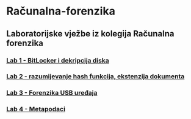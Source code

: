 # Računalna-forenzika

## Laboratorijske vježbe iz kolegija Računalna forenzika
  ### <a href = "https://github.com/Imedvi02/Racunalna-forenzika/blob/main/Lab_1.ipynb">Lab 1 - BitLocker i dekripcija diska</a>
  ### <a href = "https://github.com/Imedvi02/Racunalna-forenzika/blob/main/Lab_2.ipynb">Lab 2 - razumijevanje hash funkcija, ekstenzija dokumenta</a>
  ### <a href = "https://github.com/Imedvi02/Racunalna-forenzika/blob/main/Lab_3.ipynb">Lab 3 - Forenzika USB uređaja</a>
  ### <a href = "https://github.com/Imedvi02/Racunalna-forenzika/blob/main/Lab_4.py">Lab 4 - Metapodaci</a>
